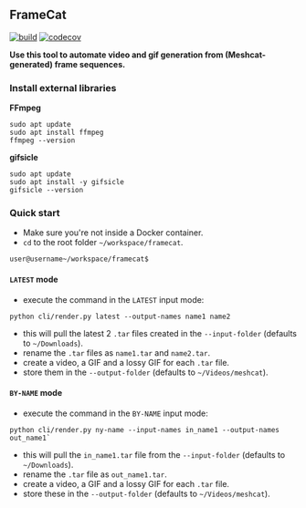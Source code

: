## FrameCat
[![build](https://github.com/simon-lc/framecat/actions/workflows/build.yml/badge.svg)](https://github.com/simon-lc/framecat/actions/workflows/build.yml)
[![codecov](https://codecov.io/gh/simon-lc/framecat/graph/badge.svg?token=CUWTT7EK5E)](https://codecov.io/gh/simon-lc/framecat)

**Use this tool to automate video and gif generation from (Meshcat-generated) frame sequences.**

### Install external libraries
**FFmpeg**
```
sudo apt update
sudo apt install ffmpeg
ffmpeg --version
```

**gifsicle**
```
sudo apt update
sudo apt install -y gifsicle
gifsicle --version
```

### Quick start
- Make sure you're not inside a Docker container.
- `cd` to the root folder `~/workspace/framecat`. 
```
user@username~/workspace/framecat$
```

#### `LATEST` mode
- execute the command in the `LATEST` input mode: 
```
python cli/render.py latest --output-names name1 name2
```
- this will pull the latest 2 `.tar` files created in the `--input-folder` (defaults to `~/Downloads`).
- rename the `.tar` files as `name1.tar` and `name2.tar`.
- create a video, a GIF and a lossy GIF for each `.tar` file. 
- store them in the `--output-folder` (defaults to `~/Videos/meshcat`).


#### `BY-NAME` mode
- execute the command in the `BY-NAME` input mode:
```
python cli/render.py ny-name --input-names in_name1 --output-names out_name1`
```
- this will pull the `in_name1.tar` file from the `--input-folder` (defaults to `~/Downloads`).
- rename the `.tar` file as `out_name1.tar`.
- create a video, a GIF and a lossy GIF for each `.tar` file. 
- store these in the `--output-folder` (defaults to `~/Videos/meshcat`).
